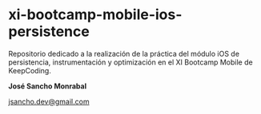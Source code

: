# xi-bootcamp-mobile-ios-persistence
Repositorio dedicado a la realización de la práctica del módulo iOS de persistencia, instrumentación y optimización en el XI Bootcamp Mobile de KeepCoding.


**José Sancho Monrabal**

jsancho.dev@gmail.com
